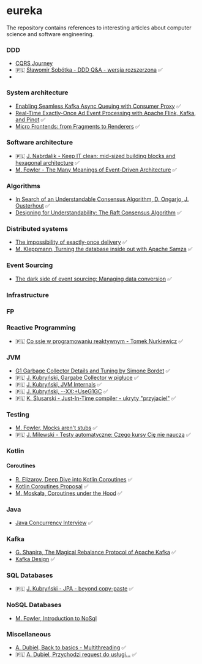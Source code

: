 # eureka
The repository contains references to interesting articles about computer science and software engineering.

### DDD
- [CQRS Journey](https://aka.ms/cqrs)
- 🇵🇱 [Sławomir Sobótka - DDD Q&A - wersja rozszerzona](https://www.youtube.com/watch?v=do-xqIbKZ_8&t=4643s&ab_channel=BottegaITMinds) ✅
- 

### System architecture
- [Enabling Seamless Kafka Async Queuing with Consumer Proxy](https://eng.uber.com/kafka-async-queuing-with-consumer-proxy/]) ✅
- [Real-Time Exactly-Once Ad Event Processing with Apache Flink, Kafka, and Pinot](https://eng.uber.com/real-time-exactly-once-ad-event-processing/) ✅
- [Micro Frontends: from Fragments to Renderers](https://engineering.zalando.com/posts/2021/03/micro-frontends-part1.html) ✅


### Software architecture
- 🇵🇱 [J. Nabrdalik - Keep IT clean: mid-sized building blocks and hexagonal architecture](https://www.youtube.com/watch?v=ma15iBQpmHU&t=227s&ab_channel=confiturapl) ✅
- [M. Fowler - The Many Meanings of Event-Driven Architecture](https://www.youtube.com/watch?v=STKCRSUsyP0&ab_channel=GOTOConferences) ✅

### Algorithms
- [In Search of an Understandable Consensus Algorithm, D. Ongarjo, J. Ousterhout](https://raft.github.io/raft.pdf) ✅
- [Designing for Understandability: The Raft Consensus Algorithm](https://www.youtube.com/watch?v=vYp4LYbnnW8&ab_channel=DiegoOngaro) ✅

### Distributed systems
- [The impossibility of exactly-once delivery](https://blog.bulloak.io/post/20200917-the-impossibility-of-exactly-once/) ✅
- [M. Kleppmann, Turning the database inside out with Apache Samza](https://www.youtube.com/watch?v=fU9hR3kiOK0&t=2145s&ab_channel=StrangeLoopConference) ✅

### Event Sourcing
- [The dark side of event sourcing: Managing data conversion](https://www.researchgate.net/publication/315637858_The_dark_side_of_event_sourcing_Managing_data_conversion) ✅

### Infrastructure

### FP

### Reactive Programming
- 🇵🇱 [Co ssie w programowaniu reaktywnym - Tomek Nurkiewicz](https://www.youtube.com/watch?v=WxCb6TMkNd8&ab_channel=Segfault)  ✅

### JVM
- [G1 Garbage Collector Details and Tuning by Simone Bordet](https://www.youtube.com/watch?v=Gee7QfoY8ys&t=2596s&ab_channel=VoxxedDays) ✅
- 🇵🇱 [J. Kubryński, Gargabe Collector w pigłuce](https://www.youtube.com/watch?v=LCr3XyHdaZk&t=4234s&ab_channel=WarsawJUG) ✅
- 🇵🇱 [J. Kubryński, JVM Internals](https://www.youtube.com/watch?v=rWdgla54bcc&ab_channel=WarsawJUG) ✅
- 🇵🇱 [J. Kubryński, --XX:+UseG1GC](https://www.youtube.com/watch?v=Xx2-Snbb_nA&ab_channel=confiturapl) ✅
- 🇵🇱 [K. Ślusarski - Just-In-Time compiler - ukryty "przyjaciel"](https://www.youtube.com/watch?v=f8zaYDJctTA&ab_channel=WarsawJUG) ✅

### Testing
- [M. Fowler, Mocks aren't stubs](https://martinfowler.com/articles/mocksArentStubs.html) ✅
- 🇵🇱 [J. Milewski - Testy automatyczne: Czego kursy Cię nie nauczą](https://www.youtube.com/watch?v=FcLVh2kH-ic&t=16s&ab_channel=confiturapl) ✅

### Kotlin
#### Coroutines
- [R. Elizarov, Deep Dive into Kotlin Coroutines](https://www.youtube.com/watch?v=YrrUCSi72E8) ✅
- [Kotlin Coroutines Proposal](https://github.com/Kotlin/KEEP/blob/master/proposals/coroutines.md#coroutine-context) ✅
- [M. Moskała, Coroutines under the Hood](https://kt.academy/article/cc-under-the-hood) ✅

### Java
- [Java Concurrency Interview](https://www.youtube.com/playlist?list=PLhfHPmPYPPRmHL24Ry8rzni2XgwFeooVE) ✅
 
### Kafka
- [G. Shapira, The Magical Rebalance Protocol of Apache Kafka](https://www.youtube.com/watch?v=MmLezWRI3Ys&ab_channel=StrangeLoopConference) ✅
- [Kafka Design](https://kafka.apache.org/documentation/#design) ✅

### SQL Databases
- 🇵🇱 [J. Kubryński - JPA - beyond copy-paste](https://www.youtube.com/watch?v=UPWkpl5PL_w&ab_channel=confiturapl) ✅

### NoSQL Databases
- [M. Fowler, Introduction to NoSql](https://www.youtube.com/watch?v=qI_g07C_Q5I&ab_channel=GOTOConferences)

### Miscellaneous
- [A. Dubiel, Back to basics - Multithreading](https://www.youtube.com/watch?v=IYHYk3rgfGI&ab_channel=Devoxx) ✅
- 🇵🇱 [A. Dubiel, Przychodzi request do usługi...](https://www.youtube.com/watch?v=fUsbAADna9A&t=823s&ab_channel=J-SantaConference) ✅

